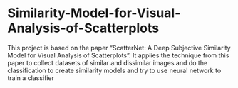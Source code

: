 # Similarity-Model-for-Visual-Analysis-of-Scatterplots
This project is based on the paper “ScatterNet: A Deep Subjective Similarity Model for Visual Analysis of Scatterplots”. It applies the technique from this paper to collect datasets of similar and dissimilar images and do the classification to create similarity models and try to use neural network to train a classifier
